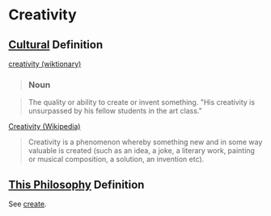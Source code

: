 # Creativity

## [Cultural](./culture.md) Definition

<a href="http://en.wiktionary.org/wiki/creativity" target="_blank">creativity (wiktionary)</a>

> ### Noun

> The quality or ability to create or invent something. "His creativity is unsurpassed by his fellow students in the art class."

<a href="http://en.wikipedia.org/wiki/Creativity" target="_blank">Creativity (Wikipedia)</a>

> Creativity is a phenomenon whereby something new and in some way valuable is created (such as an idea, a joke, a literary work, painting or musical composition, a solution, an invention etc).

## [This Philosophy](./this-philosophy.md) Definition

See [create](./create.md).
